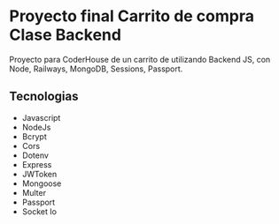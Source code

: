 # Proyecto final Carrito de compra Clase Backend

Proyecto para CoderHouse de un carrito de utilizando Backend JS, con Node, Railways, MongoDB, Sessions, Passport.

## Tecnologias

- Javascript
- NodeJs
- Bcrypt
- Cors
- Dotenv
- Express
- JWToken
- Mongoose
- Multer
- Passport
- Socket Io